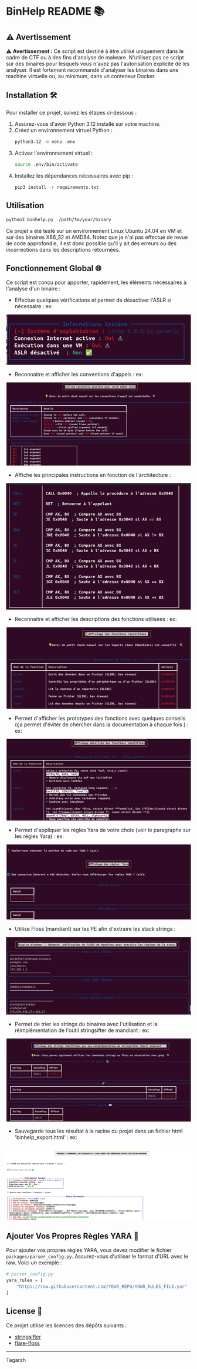 # BinHelp README 📚

## ⚠️ Avertissement

⚠️ **Avertissement :** Ce script est destiné à être utilisé uniquement dans le cadre de CTF ou à des fins d'analyse de malware. N'utilisez pas ce script sur des binaires pour lesquels vous n'avez pas l'autorisation explicite de les analyser. Il est fortement recommandé d'analyser les binaires dans une machine virtuelle ou, au minimum, dans un conteneur Docker.

## Installation 🛠️

Pour installer ce projet, suivez les étapes ci-dessous :

1. Assurez-vous d'avoir Python 3.12 installé sur votre machine.
2. Créez un environnement virtuel Python :
   ```bash
   python3.12 -m venv .env
   ```
3. Activez l'environnement virtuel :
   ```bash
   source .env/bin/activate
   ```
4. Installez les dépendances nécessaires avec pip :
   ```bash
   pip3 install -r requirements.txt
   ```

## Utilisation

```bash
python3 binhelp.py  /path/to/your/binary
```

Ce projet a été testé sur un environnement Linux Ubuntu 24.04 en VM et sur des binaires X86_32 et AMD64. Notez que je n'ai pas effectué de revue de code approfondie, il est donc possible qu'il y ait des erreurs ou des incorrections dans les descriptions retournées.

## Fonctionnement Global 🌐

Ce script est conçu pour apporter, rapidement, les éléments nécessaires à l'analyse d'un binaire :

- Effectue quelques vérifications et permet de désactiver l'ASLR si nécessaire :
ex:

![alt text](attachments_readme/verifications.png)

- Reconnaitre et afficher les conventions d'appels : 
ex:

![alt text](attachments_readme/calling_convention.png)

- Affiche les principales instructions en fonction de l'architecture :

![alt text](attachments_readme/instruction_set.png)

- Reconnaitre et afficher les descriptions des fonctions utilisées :
ex:

![alt text](attachments_readme/identification_func.png)

- Permet d'afficher les prototypes des fonctions avec quelques conseils (ça permet d'éviter de chercher dans la documentation à chaque fois ) :
ex:

![alt text](attachments_readme/details_func.png)

- Permet d'appliquer les régles Yara de votre choix (voir le paragraphe sur les régles Yara) :
ex:

![alt text](attachments_readme/yara.png)

- Utilise Floss (mandiant) sur les PE afin d'extraire les stack strings :

![alt text](attachments_readme/floss_strings.png)

- Permet de trier les strings du binaires avec l'utilisation et la réimplémentation de l'outil stringsifter de mandiant :
ex:

![alt text](attachments_readme/strings.png)

- Sauvegarde tous les résultat à la racine du projet dans un fichier html 'binhelp_export.html' :
ex:

![alt text](attachments_readme/export.png)


## Ajouter Vos Propres Règles YARA 📝

Pour ajouter vos propres règles YARA, vous devez modifier le fichier `packages/parser_config.py`. Assurez-vous d'utiliser le format d'URL avec le raw. Voici un exemple :
```python
# parser_config.py
yara_rules = [
    "https://raw.githubusercontent.com/YOUR_REPO/YOUR_RULES_FILE.yar"
]
```

## License 📜

Ce projet utilise les licences des dépôts suivants :

- [stringsifter]((https://github.com/mandiant/stringsifter))
- [flare-floss]((https://github.com/mandiant/flare-floss))

---

Tagarzh 
